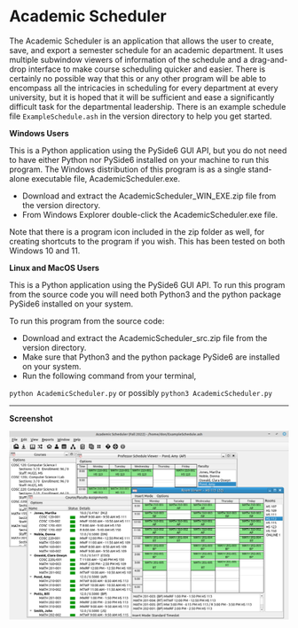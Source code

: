 # Academic Scheduler

The Academic Scheduler is an application that allows the user to create, save, and export a semester schedule for an academic department. It uses multiple subwindow viewers of information of the schedule and a drag-and-drop interface to make course scheduling quicker and easier. There is certainly no possible way that this or any other program will be able to encompass all the intricacies in scheduling for every department at every university, but it is hoped that it will be sufficient and ease a significantly difficult task for the departmental leadership.  There is an example schedule file `ExampleSchedule.ash` in the version directory to help you get started.

**Windows Users**

This is a Python application using the PySide6 GUI API, but you do not need to have either Python nor PySide6 installed on your machine to run this program.  The Windows distribution of this program is as a single stand-alone executable file, AcademicScheduler.exe.

- Download and extract the AcademicScheduler_WIN_EXE.zip file from the version directory.
- From Windows Explorer double-click the AcademicScheduler.exe file.

Note that there is a program icon included in the zip folder as well, for creating shortcuts to the program if you wish.  This has been tested on both Windows 10 and 11.

**Linux and MacOS Users**

This is a Python application using the PySide6 GUI API. To run this program from the source code you will need both Python3 and the python package PySide6 installed on your system.

To run this program from the source code:

- Download and extract the AcademicScheduler_src.zip file from the version directory.
- Make sure that Python3 and the python package PySide6 are installed on your system.
- Run the following command from your terminal,

`python AcademicScheduler.py` or possibly  `python3 AcademicScheduler.py`

---

**Screenshot**

![Screenshot of program.](/Version_2_3_1/AcademicSchedulerOverview.png)
